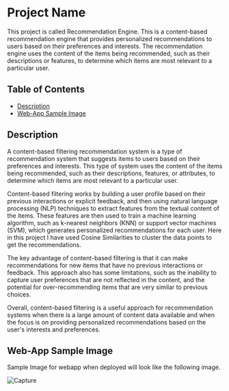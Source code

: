 # Project Name
This project is called Recommendation Engine. This is a content-based recommendation engine that provides personalized recommendations to users based on their preferences and interests. The recommendation engine uses the content of the items being recommended, such as their descriptions or features, to determine which items are most relevant to a particular user.

## Table of Contents

- [Description](#description)
- [Web-App Sample Image](#web-appsampleimage)

## Description
A content-based filtering recommendation system is a type of recommendation system that suggests items to users based on their preferences and interests. This type of system uses the content of the items being recommended, such as their descriptions, features, or attributes, to determine which items are most relevant to a particular user.

Content-based filtering works by building a user profile based on their previous interactions or explicit feedback, and then using natural language processing (NLP) techniques to extract features from the textual content of the items. These features are then used to train a machine learning algorithm, such as k-nearest neighbors (KNN) or support vector machines (SVM), which generates personalized recommendations for each user. Here in this project I have used Cosine Similarities to cluster the data points to get the recommendations.

The key advantage of content-based filtering is that it can make recommendations for new items that have no previous interactions or feedback. This approach also has some limitations, such as the inability to capture user preferences that are not reflected in the content, and the potential for over-recommending items that are very similar to previous choices.

Overall, content-based filtering is a useful approach for recommendation systems when there is a large amount of content data available and when the focus is on providing personalized recommendations based on the user's interests and preferences.


## Web-App Sample Image
Sample Image for webapp when deployed will look like the following image.

![Capture](https://user-images.githubusercontent.com/111629598/230939011-79c89d1d-919d-46d1-a3d5-c32f777dfb67.PNG)









